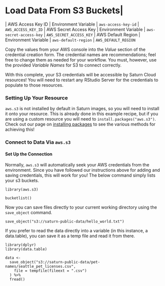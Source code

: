 # Load Data From S3 Buckets|
| AWS Access Key ID   |  Environment Variable  | `aws-access-key-id` | `AWS_ACCESS_KEY_ID`
| AWS Secret Access Key | Environment Variable  | `aws-secret-access-key`  | `AWS_SECRET_ACCESS_KEY`
| AWS Default Region  | Environment Variable  | `aws-default-region`  | `AWS_DEFAULT_REGION`

Copy the values from your AWS console into the *Value* section of the credential creation form. The credential names are recommendations; feel free to change them as needed for your workflow. You must, however, use the provided *Variable Names* for S3 to connect correctly.

With this complete, your S3 credentials will be accessible by Saturn Cloud resources! You will need to restart any RStudio Server for the credentials to populate to those resources.

<a id='connect-via-aws-s3'></a>

### Setting Up Your Resource
`aws.s3` is not installed by default in Saturn images, so you will need to install it onto your resource. This is already done in this example recipe, but if you are using a custom resource you will need to `install.packages("aws.s3")`. Check out our page on [installing packages](https://saturncloud.io/docs/using-saturn-cloud/install-packages/) to see the various methods for achieving this!

### Connect to Data Via `aws.s3`
#### Set Up the Connection
Normally, `aws.s3` will automatically seek your AWS credentials from the environment. Since you have followed our instructions above for adding and saving credentials, this will work for you! The below command simply lists your s3 buckets.

```{r}
library(aws.s3)

bucketlist()
```

Now you can save files directly to your current working directory using the `save_object` command.

```{r }
save_object("s3://saturn-public-data/hello_world.txt")
```

If you prefer to read the data directly into a variable (in this instance, a data.table), you can save it as a temp file and read it from there.

```{r}
library(dplyr)
library(data.table)

data <-
  save_object("s3://saturn-public-data/pet-names/seattle_pet_licenses.csv",
    file = tempfile(fileext = ".csv")
  ) %>%
  fread()
```
